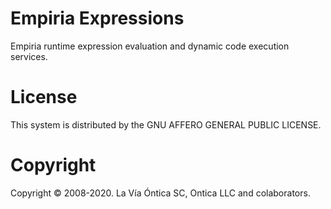 ﻿# Empiria Expressions

Empiria runtime expression evaluation and dynamic code execution services.
# License

This system is distributed by the GNU AFFERO GENERAL PUBLIC LICENSE.

# Copyright

Copyright © 2008-2020. La Vía Óntica SC, Ontica LLC and colaborators.
